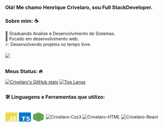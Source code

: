 ### Olá!  Me chamo Henrique Crivelaro, sou Full StackDeveloper.

###  Sobre mim: ☕

📖 Graduando Analise e Desenvolvimento de Sistemas.<br>
📄 Focado em desenvolvimento web. <br>
⚡: Desenvolvendo projetos no tempo livre.

 
<div> 
  <a href="https://www.linkedin.com/in/henrique-crivelaro-072025215/" target="_blank"><img src="https://img.shields.io/badge/-LinkedIn-%230077B5?style=for-the-badge&logo=linkedin&logoColor=white" target="_blank"></a> 
  
</div>

##

### Meus Status: :fire:

[![Crivelaro's GitHub stats](https://github-readme-stats.vercel.app/api?username=crivelarohenrique)](https://github.com/crivelarohenrique/github-readme-stats)
[![Top Langs](https://github-readme-stats.vercel.app/api/top-langs/?username=crivelarohenrique)](https://github.com/crivelarohenrique/github-readme-stats)



##

### :hammer_and_wrench: Linguagens e Ferramentas que utilizo:

<div style="display: inline_block"><br>
  <img align="center" alt="Crivelaro-Js" height="30" width="40" src="https://raw.githubusercontent.com/devicons/devicon/master/icons/javascript/javascript-plain.svg">
  <img align="center" alt="Crivelaro-Ts" height="30" width="40" src="https://raw.githubusercontent.com/devicons/devicon/master/icons/typescript/typescript-plain.svg">
  <img align="center" alt="Crivelaro-Node" height="30" width="40" src="https://raw.githubusercontent.com/devicons/devicon/master/icons/nodejs/nodejs-plain.svg"">
   <img align="center" alt="Crivelaro-Css3" height="30" width="40" src="https://cdn.jsdelivr.net/gh/devicons/devicon@latest/icons/css3/css3-original.svg" />
   <img align="center" alt="Crivelaro-HTML" height="30" width="40"src="https://cdn.jsdelivr.net/gh/devicons/devicon@latest/icons/html5/html5-original.svg" />
   <img align="center" alt="Crivelaro-React" height="30" width="40" src="https://cdn.jsdelivr.net/gh/devicons/devicon@latest/icons/react/react-original.svg" />
          
          
          
 
</div>
  

